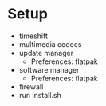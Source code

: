 # Setup
- timeshift
- multimedia codecs
- update manager
  - Preferences: flatpak
- software manager
  - Preferences: flatpak
- firewall
- run install.sh
